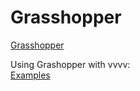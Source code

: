 # Grasshopper


<a href="http://www.grasshopper3d.com/" class="extURL" target="_blank">Grasshopper</a>  



Using Grashopper with vvvv:  
<a href="http://www.grasshopper3d.com/video/video/listTagged?tag=vvvv" class="extURL" target="_blank">Examples</a>  



